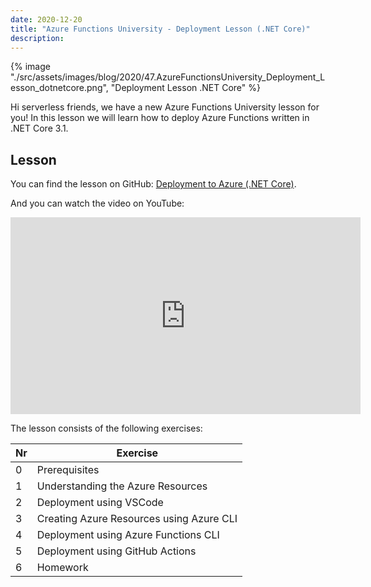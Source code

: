 ```yaml
---
date: 2020-12-20
title: "Azure Functions University - Deployment Lesson (.NET Core)"
description:
---
```


{% image "./src/assets/images/blog/2020/47.AzureFunctionsUniversity_Deployment_Lesson_dotnetcore.png", "Deployment Lesson .NET Core" %}

Hi serverless friends, we have a new Azure Functions University lesson for you! In this lesson we will learn how to deploy Azure Functions written in .NET Core 3.1.

## Lesson

You can find the lesson on GitHub: [Deployment to Azure (.NET Core)](https://github.com/marcduiker/azure-functions-university/blob/main/lessons/dotnetcore31/deployment/README.md).

And you can watch the video on YouTube:

<iframe width="560" height="315" src="https://www.youtube.com/embed/-B8dE4GTWsk" title="YouTube video player" frameborder="0" allow="accelerometer; autoplay; clipboard-write; encrypted-media; gyroscope; picture-in-picture" allowfullscreen></iframe>

The lesson consists of the following exercises:

|Nr|Exercise
|-|-
|0|Prerequisites
|1|Understanding the Azure Resources
|2|Deployment using VSCode
|3|Creating Azure Resources using Azure CLI
|4|Deployment using Azure Functions CLI
|5|Deployment using GitHub Actions
|6|Homework